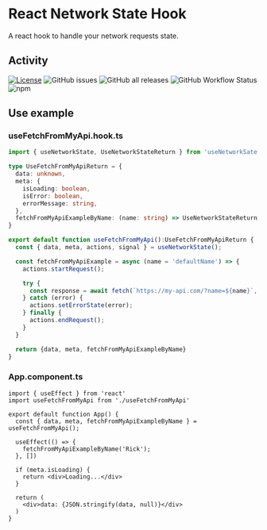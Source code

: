 # React Network State Hook

A react hook to handle your network requests state.

## Activity

[![License](https://img.shields.io/github/license/javierlopezdeancos/react-network-state-hook?style=flat-square)](LICENSE)
![GitHub issues](https://img.shields.io/github/issues-raw/javierlopezdeancos/react-network-state-hook?style=flat)
![GitHub all releases](https://img.shields.io/github/downloads/javierlopezdeancos/react-network-state-hook/total)
![GitHub Workflow Status](https://img.shields.io/github/workflow/status/javierlopezdeancos/react-network-state-hook/publish-react-network-state-hook-in-npm-on-release)
![npm](https://img.shields.io/npm/v/react-network-state-hook)

## Use example

### useFetchFromMyApi.hook.ts

```ts
import { useNetworkState, UseNetworkStateReturn } from 'useNetworkSate'

type UseFetchFromMyApiReturn = {
  data: unknown,
  meta: {
    isLoading: boolean,
    isError: boolean,
    errorMessage: string,
  },
  fetchFromMyApiExampleByName: (name: string) => UseNetworkStateReturn,
}

export default function useFetchFromMyApi():UseFetchFromMyApiReturn {
  const { data, meta, actions, signal } = useNetworkState();

  const fetchFromMyApiExample = async (name = 'defaultName') => {
    actions.startRequest();

    try {
      const response = await fetch(`https://my-api.com/?name=${name}`, signal);
    } catch (error) {
      actions.setErrorState(error);
    } finally {
      actions.endRequest();
    }
  }

  return {data, meta, fetchFromMyApiExampleByName}
}
```

### App.component.ts

```tsx
import { useEffect } from 'react'
import useFetchFromMyApi from './useFetchFromMyApi'

export default function App() {
  const { data, meta, fetchFromMyApiExampleByName } = useFetchFromMyApi();

  useEffect(() => {
    fetchFromMyApiExampleByName('Rick');
  }, [])

  if (meta.isLoading) {
    return <div>Loading...</div>
  }

  return (
    <div>data: {JSON.stringify(data, null)}</div>
  )
}
```
